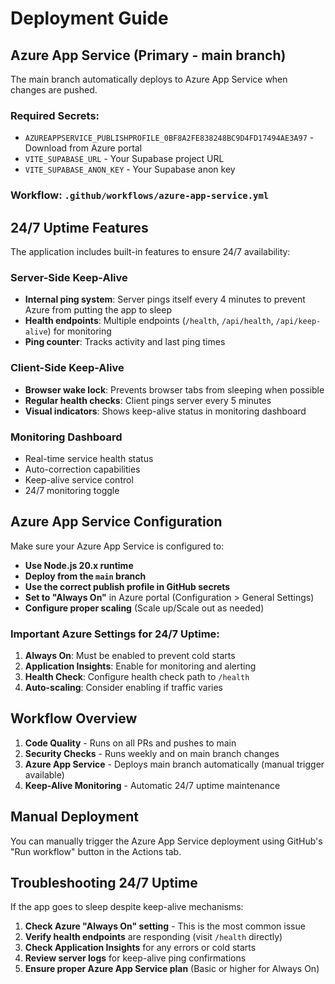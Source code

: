 
# Deployment Guide

## Azure App Service (Primary - main branch)

The main branch automatically deploys to Azure App Service when changes are pushed.

### Required Secrets:
- `AZUREAPPSERVICE_PUBLISHPROFILE_0BF8A2FE838248BC9D4FD17494AE3A97` - Download from Azure portal
- `VITE_SUPABASE_URL` - Your Supabase project URL
- `VITE_SUPABASE_ANON_KEY` - Your Supabase anon key

### Workflow: `.github/workflows/azure-app-service.yml`

## 24/7 Uptime Features

The application includes built-in features to ensure 24/7 availability:

### Server-Side Keep-Alive
- **Internal ping system**: Server pings itself every 4 minutes to prevent Azure from putting the app to sleep
- **Health endpoints**: Multiple endpoints (`/health`, `/api/health`, `/api/keep-alive`) for monitoring
- **Ping counter**: Tracks activity and last ping times

### Client-Side Keep-Alive
- **Browser wake lock**: Prevents browser tabs from sleeping when possible
- **Regular health checks**: Client pings server every 5 minutes
- **Visual indicators**: Shows keep-alive status in monitoring dashboard

### Monitoring Dashboard
- Real-time service health status
- Auto-correction capabilities
- Keep-alive service control
- 24/7 monitoring toggle

## Azure App Service Configuration

Make sure your Azure App Service is configured to:
- **Use Node.js 20.x runtime**
- **Deploy from the `main` branch**
- **Use the correct publish profile in GitHub secrets**
- **Set to "Always On"** in Azure portal (Configuration > General Settings)
- **Configure proper scaling** (Scale up/Scale out as needed)

### Important Azure Settings for 24/7 Uptime:
1. **Always On**: Must be enabled to prevent cold starts
2. **Application Insights**: Enable for monitoring and alerting
3. **Health Check**: Configure health check path to `/health`
4. **Auto-scaling**: Consider enabling if traffic varies

## Workflow Overview

1. **Code Quality** - Runs on all PRs and pushes to main
2. **Security Checks** - Runs weekly and on main branch changes  
3. **Azure App Service** - Deploys main branch automatically (manual trigger available)
4. **Keep-Alive Monitoring** - Automatic 24/7 uptime maintenance

## Manual Deployment

You can manually trigger the Azure App Service deployment using GitHub's "Run workflow" button in the Actions tab.

## Troubleshooting 24/7 Uptime

If the app goes to sleep despite keep-alive mechanisms:

1. **Check Azure "Always On" setting** - This is the most common issue
2. **Verify health endpoints** are responding (visit `/health` directly)
3. **Check Application Insights** for any errors or cold starts
4. **Review server logs** for keep-alive ping confirmations
5. **Ensure proper Azure App Service plan** (Basic or higher for Always On)

```

